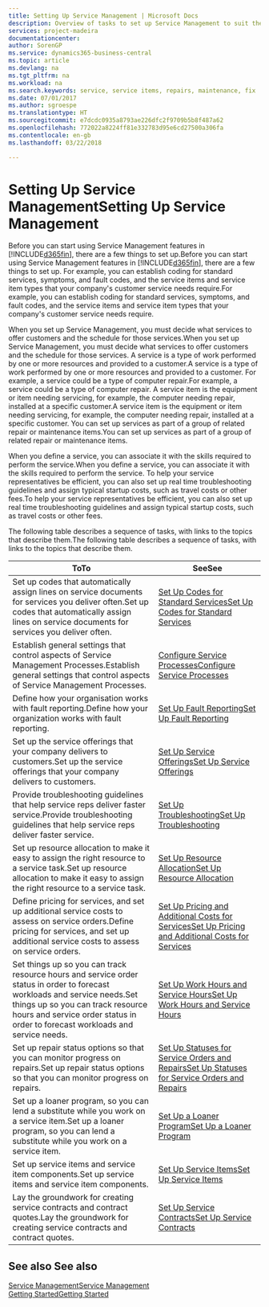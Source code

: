 ```yaml
---
title: Setting Up Service Management | Microsoft Docs
description: Overview of tasks to set up Service Management to suit the way that your organisations manages its services.
services: project-madeira
documentationcenter: 
author: SorenGP
ms.service: dynamics365-business-central
ms.topic: article
ms.devlang: na
ms.tgt_pltfrm: na
ms.workload: na
ms.search.keywords: service, service items, repairs, maintenance, fix
ms.date: 07/01/2017
ms.author: sgroespe
ms.translationtype: HT
ms.sourcegitcommit: e7dcdc0935a8793ae226dfc2f9709b5b8f487a62
ms.openlocfilehash: 772022a8224ff81e332783d95e6cd27500a306fa
ms.contentlocale: en-gb
ms.lasthandoff: 03/22/2018

---
```


# <a name="setting-up-service-management"></a><span data-ttu-id="d54a0-103">Setting Up Service Management</span><span class="sxs-lookup"><span data-stu-id="d54a0-103">Setting Up Service Management</span></span>
<span data-ttu-id="d54a0-104">Before you can start using Service Management features in [!INCLUDE[d365fin](includes/d365fin_md.md)], there are a few things to set up.</span><span class="sxs-lookup"><span data-stu-id="d54a0-104">Before you can start using Service Management features in [!INCLUDE[d365fin](includes/d365fin_md.md)], there are a few things to set up.</span></span> <span data-ttu-id="d54a0-105">For example, you can establish coding for standard services, symptoms, and fault codes, and the service items and service item types that your company's customer service needs require.</span><span class="sxs-lookup"><span data-stu-id="d54a0-105">For example, you can establish coding for standard services, symptoms, and fault codes, and the service items and service item types that your company's customer service needs require.</span></span>  

<span data-ttu-id="d54a0-106">When you set up Service Management, you must decide what services to offer customers and the schedule for those services.</span><span class="sxs-lookup"><span data-stu-id="d54a0-106">When you set up Service Management, you must decide what services to offer customers and the schedule for those services.</span></span> <span data-ttu-id="d54a0-107">A service is a type of work performed by one or more resources and provided to a customer.</span><span class="sxs-lookup"><span data-stu-id="d54a0-107">A service is a type of work performed by one or more resources and provided to a customer.</span></span> <span data-ttu-id="d54a0-108">For example, a service could be a type of computer repair.</span><span class="sxs-lookup"><span data-stu-id="d54a0-108">For example, a service could be a type of computer repair.</span></span> <span data-ttu-id="d54a0-109">A service item is the equipment or item needing servicing, for example, the computer needing repair, installed at a specific customer.</span><span class="sxs-lookup"><span data-stu-id="d54a0-109">A service item is the equipment or item needing servicing, for example, the computer needing repair, installed at a specific customer.</span></span> <span data-ttu-id="d54a0-110">You can set up services as part of a group of related repair or maintenance items.</span><span class="sxs-lookup"><span data-stu-id="d54a0-110">You can set up services as part of a group of related repair or maintenance items.</span></span>  
  
<span data-ttu-id="d54a0-111">When you define a service, you can associate it with the skills required to perform the service.</span><span class="sxs-lookup"><span data-stu-id="d54a0-111">When you define a service, you can associate it with the skills required to perform the service.</span></span> <span data-ttu-id="d54a0-112">To help your service representatives be efficient, you can also set up real time troubleshooting guidelines and assign typical startup costs, such as travel costs or other fees.</span><span class="sxs-lookup"><span data-stu-id="d54a0-112">To help your service representatives be efficient, you can also set up real time troubleshooting guidelines and assign typical startup costs, such as travel costs or other fees.</span></span>  

<span data-ttu-id="d54a0-113">The following table describes a sequence of tasks, with links to the topics that describe them.</span><span class="sxs-lookup"><span data-stu-id="d54a0-113">The following table describes a sequence of tasks, with links to the topics that describe them.</span></span>  
  
| <span data-ttu-id="d54a0-114">To</span><span class="sxs-lookup"><span data-stu-id="d54a0-114">To</span></span> | <span data-ttu-id="d54a0-115">See</span><span class="sxs-lookup"><span data-stu-id="d54a0-115">See</span></span> |
| --- | --- |
| <span data-ttu-id="d54a0-116">Set up codes that automatically assign lines on service documents for services you deliver often.</span><span class="sxs-lookup"><span data-stu-id="d54a0-116">Set up codes that automatically assign lines on service documents for services you deliver often.</span></span> |[<span data-ttu-id="d54a0-117">Set Up Codes for Standard Services</span><span class="sxs-lookup"><span data-stu-id="d54a0-117">Set Up Codes for Standard Services</span></span>](service-how-setup-service-coding.md)|
| <span data-ttu-id="d54a0-118">Establish general settings that control aspects of Service Management Processes.</span><span class="sxs-lookup"><span data-stu-id="d54a0-118">Establish general settings that control aspects of Service Management Processes.</span></span>|[<span data-ttu-id="d54a0-119">Configure Service Processes</span><span class="sxs-lookup"><span data-stu-id="d54a0-119">Configure Service Processes</span></span>](service-setup-service-processes.md)|
| <span data-ttu-id="d54a0-120">Define how your organisation works with fault reporting.</span><span class="sxs-lookup"><span data-stu-id="d54a0-120">Define how your organization works with fault reporting.</span></span> |[<span data-ttu-id="d54a0-121">Set Up Fault Reporting</span><span class="sxs-lookup"><span data-stu-id="d54a0-121">Set Up Fault Reporting</span></span>](service-how-setup-fault-reporting.md) |
| <span data-ttu-id="d54a0-122">Set up the service offerings that your company delivers to customers.</span><span class="sxs-lookup"><span data-stu-id="d54a0-122">Set up the service offerings that your company delivers to customers.</span></span>|[<span data-ttu-id="d54a0-123">Set Up Service Offerings</span><span class="sxs-lookup"><span data-stu-id="d54a0-123">Set Up Service Offerings</span></span>](service-how-setup-service-offerings.md)|
| <span data-ttu-id="d54a0-124">Provide troubleshooting guidelines that help service reps deliver faster service.</span><span class="sxs-lookup"><span data-stu-id="d54a0-124">Provide troubleshooting guidelines that help service reps deliver faster service.</span></span> |[<span data-ttu-id="d54a0-125">Set Up Troubleshooting</span><span class="sxs-lookup"><span data-stu-id="d54a0-125">Set Up Troubleshooting</span></span>](service-how-setup-troubleshooting.md) |
| <span data-ttu-id="d54a0-126">Set up resource allocation to make it easy to assign the right resource to a service task.</span><span class="sxs-lookup"><span data-stu-id="d54a0-126">Set up resource allocation to make it easy to assign the right resource to a service task.</span></span> |[<span data-ttu-id="d54a0-127">Set Up Resource Allocation</span><span class="sxs-lookup"><span data-stu-id="d54a0-127">Set Up Resource Allocation</span></span>](service-how-setup-resource-allocation.md) |
| <span data-ttu-id="d54a0-128">Define pricing for services, and set up additional service costs to assess on service orders.</span><span class="sxs-lookup"><span data-stu-id="d54a0-128">Define pricing for services, and set up additional service costs to assess on service orders.</span></span> |[<span data-ttu-id="d54a0-129">Set Up Pricing and Additional Costs for Services</span><span class="sxs-lookup"><span data-stu-id="d54a0-129">Set Up Pricing and Additional Costs for Services</span></span>](service-how-setup-service-costs-pricing.md)|
| <span data-ttu-id="d54a0-130">Set things up so you can track resource hours and service order status in order to forecast workloads and service needs.</span><span class="sxs-lookup"><span data-stu-id="d54a0-130">Set things up so you can track resource hours and service order status in order to forecast workloads and service needs.</span></span>|[<span data-ttu-id="d54a0-131">Set Up Work Hours and Service Hours</span><span class="sxs-lookup"><span data-stu-id="d54a0-131">Set Up Work Hours and Service Hours</span></span>](service-how-setup-work-service-hours.md)|
| <span data-ttu-id="d54a0-132">Set up repair status options so that you can monitor progress on repairs.</span><span class="sxs-lookup"><span data-stu-id="d54a0-132">Set up repair status options so that you can monitor progress on repairs.</span></span> | [<span data-ttu-id="d54a0-133">Set Up Statuses for Service Orders and Repairs</span><span class="sxs-lookup"><span data-stu-id="d54a0-133">Set Up Statuses for Service Orders and Repairs</span></span>](service-order-repair-status.md)|
| <span data-ttu-id="d54a0-134">Set up a loaner program, so you can lend a substitute while you work on a service item.</span><span class="sxs-lookup"><span data-stu-id="d54a0-134">Set up a loaner program, so you can lend a substitute while you work on a service item.</span></span> |[<span data-ttu-id="d54a0-135">Set Up a Loaner Program</span><span class="sxs-lookup"><span data-stu-id="d54a0-135">Set Up a Loaner Program</span></span>](service-how-setup-loaner-program.md) |
| <span data-ttu-id="d54a0-136">Set up service items and service item components.</span><span class="sxs-lookup"><span data-stu-id="d54a0-136">Set up service items and service item components.</span></span> |[<span data-ttu-id="d54a0-137">Set Up Service Items</span><span class="sxs-lookup"><span data-stu-id="d54a0-137">Set Up Service Items</span></span>](service-how-setup-service-items.md) |
| <span data-ttu-id="d54a0-138">Lay the groundwork for creating service contracts and contract quotes.</span><span class="sxs-lookup"><span data-stu-id="d54a0-138">Lay the groundwork for creating service contracts and contract quotes.</span></span> |[<span data-ttu-id="d54a0-139">Set Up Service Contracts</span><span class="sxs-lookup"><span data-stu-id="d54a0-139">Set Up Service Contracts</span></span>](service-how-setup-service-contracts.md) |

## <a name="see-also"></a><span data-ttu-id="d54a0-140">See also </span><span class="sxs-lookup"><span data-stu-id="d54a0-140">See also</span></span>
[<span data-ttu-id="d54a0-141">Service Management</span><span class="sxs-lookup"><span data-stu-id="d54a0-141">Service Management</span></span>](service-service.md)  
[<span data-ttu-id="d54a0-142">Getting Started</span><span class="sxs-lookup"><span data-stu-id="d54a0-142">Getting Started</span></span>](product-get-started.md)  

